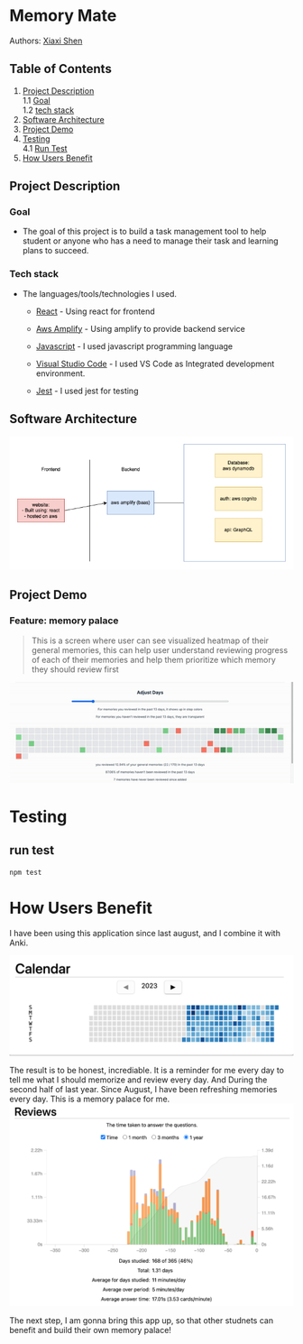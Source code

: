 # Memory Mate

Authors: [Xiaxi Shen](https://github.com/xshen053)

## Table of Contents

1. [Project Description](#project-description)  
   1.1 [Goal](#goal)  
   1.2 [tech stack](#tech-stack)
2. [Software Architecture](#software-architecture)
3. [Project Demo](#project-demo)
4. [Testing](#testing)  
   4.1 [Run Test](#run-test)
5. [How Users Benefit](#how-users-benefit)

## Project Description

### Goal
- The goal of this project is to build a task management tool to help student or anyone who has a need to manage their task and learning plans to succeed.


### Tech stack
- The languages/tools/technologies I used.

  - [React](https://react.dev/) -  Using react for frontend

  - [Aws Amplify](https://aws.amazon.com/amplify) - Using amplify to provide backend service

  - [Javascript](https://www.javascript.com/) - I used javascript programming language

  - [Visual Studio Code](https://code.visualstudio.com/) - I used VS Code as Integrated development environment.


  - [Jest](https://jestjs.io/) - I used jest for testing

## Software Architecture

![avatar](./img/sw_arch.png)

## Project Demo

### Feature: memory palace
> This is a screen where user can see visualized heatmap of their general memories, this can help user understand reviewing progress of each of their memories and help them prioritize which memory they should review first

![heatmap](./img/heatmap.gif)


# Testing

## run test

`npm test`


# How Users Benefit

I have been using this application since last august, and I combine it with Anki.

![alt text](./img/calendar.png)

The result is to be honest, incrediable. It is a reminder for me every day to tell me what I should memorize and review every day. And During the second half of last year. Since August, I have been refreshing memories every day. This is a memory palace for me.
![alt text](./img/reviews.png)

The next step, I am gonna bring this app up, so that other studnets can benefit and build their own memory palace!


